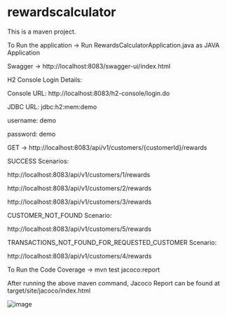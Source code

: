 # rewardscalculator

This is a maven project.

To Run the application -> Run RewardsCalculatorApplication.java as JAVA Application

Swagger -> http://localhost:8083/swagger-ui/index.html

H2 Console Login Details:

  Console URL: http://localhost:8083/h2-console/login.do
  
  JDBC URL: jdbc:h2:mem:demo
  
  username: demo
  
  password: demo 


GET -> http://localhost:8083/api/v1/customers/{customerId}/rewards

SUCCESS Scenarios:

  http://localhost:8083/api/v1/customers/1/rewards

  http://localhost:8083/api/v1/customers/2/rewards

  http://localhost:8083/api/v1/customers/3/rewards

CUSTOMER_NOT_FOUND Scenario:

  http://localhost:8083/api/v1/customers/5/rewards

TRANSACTIONS_NOT_FOUND_FOR_REQUESTED_CUSTOMER Scenario:

  http://localhost:8083/api/v1/customers/4/rewards
  
To Run the Code Coverage -> mvn test jacoco:report

After running the above maven command, Jacoco Report can be found at target/site/jacoco/index.html

![image](https://user-images.githubusercontent.com/112277186/187046867-cd232aec-1c79-4776-9e71-9d838b1e012e.png)







